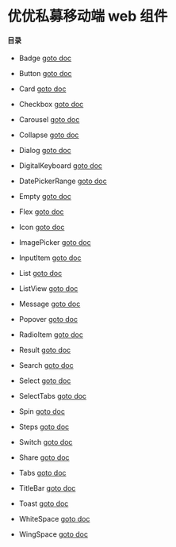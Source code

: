 # 优优私募移动端 web 组件

#### 目录

- Badge [goto doc](http://172.30.64.81/simu/web/pf-component/tree/master/src/components/Badge)

- Button [goto doc](http://172.30.64.81/simu/web/pf-component/tree/master/src/components/Button)

- Card [goto doc](http://172.30.64.81/simu/web/pf-component/tree/master/src/components/Card)

- Checkbox [goto doc](http://172.30.64.81/simu/web/pf-component/tree/master/src/components/Checkbox)

- Carousel [goto doc](http://172.30.64.81/simu/web/pf-component/tree/master/src/components/Carousel)

- Collapse [goto doc](http://172.30.64.81/simu/web/pf-component/tree/master/src/components/Collapse)

- Dialog [goto doc](http://172.30.64.81/simu/web/pf-component/tree/master/src/components/Dialog)

- DigitalKeyboard [goto doc](http://172.30.64.81/simu/web/pf-component/tree/master/src/components/DigitalKeyboard)

- DatePickerRange [goto doc](http://172.30.64.81/simu/web/pf-component/tree/master/src/components/DatePickerRange)

- Empty [goto doc](http://172.30.64.81/simu/web/pf-component/tree/master/src/components/Empty)

- Flex [goto doc](http://172.30.64.81/simu/web/pf-component/tree/master/src/components/Flex)

- Icon [goto doc](http://172.30.64.81/simu/web/pf-component/tree/master/src/components/Icon)

- ImagePicker [goto doc](http://172.30.64.81/simu/web/pf-component/tree/master/src/components/ImagePicker)

- InputItem [goto doc](http://172.30.64.81/simu/web/pf-component/tree/master/src/components/InputItem)

- List [goto doc](http://172.30.64.81/simu/web/pf-component/tree/master/src/components/List)

- ListView [goto doc](http://172.30.64.81/simu/web/pf-component/tree/master/src/components/ListView)

- Message [goto doc](http://172.30.64.81/simu/web/pf-component/tree/master/src/components/Message)

- Popover [goto doc](http://172.30.64.81/simu/web/pf-component/tree/master/src/components/Popover)

- RadioItem [goto doc](http://172.30.64.81/simu/web/pf-component/tree/master/src/components/RadioItem)

- Result [goto doc](http://172.30.64.81/simu/web/pf-component/tree/master/src/components/Result)

- Search [goto doc](http://172.30.64.81/simu/web/pf-component/tree/master/src/components/Search)

- Select [goto doc](http://172.30.64.81/simu/web/pf-component/tree/master/src/components/Select)

- SelectTabs [goto doc](http://172.30.64.81/simu/web/pf-component/tree/master/src/components/SelectTabs)

- Spin [goto doc](http://172.30.64.81/simu/web/pf-component/tree/master/src/components/Spin)

- Steps [goto doc](http://172.30.64.81/simu/web/pf-component/tree/master/src/components/Steps)

- Switch [goto doc](http://172.30.64.81/simu/web/pf-component/tree/master/src/components/Switch)

- Share [goto doc](http://172.30.64.81/simu/web/pf-component/tree/master/src/components/Share)

- Tabs [goto doc](http://172.30.64.81/simu/web/pf-component/tree/master/src/components/Tabs)

- TitleBar [goto doc](http://172.30.64.81/simu/web/pf-component/tree/master/src/components/TitleBar)

- Toast [goto doc](http://172.30.64.81/simu/web/pf-component/tree/master/src/components/Toast)

- WhiteSpace [goto doc](http://172.30.64.81/simu/web/pf-component/tree/master/src/components/WhiteSpace)

- WingSpace [goto doc](http://172.30.64.81/simu/web/pf-component/tree/master/src/components/WingSpace)
